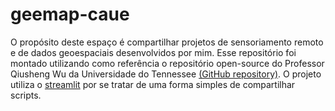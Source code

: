 # geemap-caue

O propósito deste espaço é compartilhar projetos de sensoriamento remoto e de dados geoespaciais desenvolvidos por mim.
Esse repositório foi montado utilizando como referência o repositório open-source do Professor Qiusheng Wu da Universidade do Tennessee [(GitHub repository)](https://github.com/giswqs/geemap-apps).
O projeto utiliza o [streamlit](https://streamlit.io) por se tratar de uma forma simples de compartilhar scripts.
